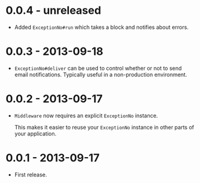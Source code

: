 0.0.4 - unreleased
==================

* Added `ExceptionNo#run` which takes a block and notifies about errors.

0.0.3 - 2013-09-18
==================

* `ExceptionNo#deliver` can be used to control whether or not to send email
  notifications. Typically useful in a non-production environment.

0.0.2 - 2013-09-17
==================

* `Middleware` now requires an explicit `ExceptionNo` instance.

  This makes it easier to reuse your `ExceptionNo` instance in other parts of
  your application.

0.0.1 - 2013-09-17
==================

* First release.
